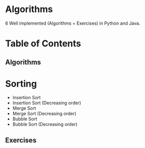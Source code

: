 # Algorithms

6 Well implemented (Algorithms + Exercises) in Python and Java.

# Table of Contents

## Algorithms

# Sorting

- Insertion Sort
- Insertion Sort (Decreasing order)
- Merge Sort
- Merge Sort (Decreasing order)
- Bubble Sort
- Bubble Sort (Decreasing order)

## Exercises
